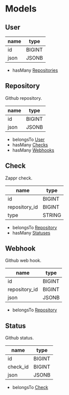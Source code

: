 # Models

## User

|name          |type   |
|--------------|-------|
|id            |BIGINT |
|json          |JSONB  |

* hasMany [Repositories](#repository)

## Repository

Github repository.

|name          |type   |
|--------------|-------|
|id            |BIGINT |
|json          |JSONB  |

* belongsTo [User](#user)
* hasMany [Checks](#check)
* hasMany [Webhooks](#webhook)

## Check

Zappr check.

|name          |type   |
|--------------|-------|
|id            |BIGINT |
|repository_id |BIGINT |
|type          |STRING |

* belongsTo [Repository](#repository)
* hasMany [Statuses](#status)

## Webhook

Github web hook.

|name          |type   |
|--------------|-------|
|id            |BIGINT |
|repository_id |BIGINT |
|json          |JSONB  |

* belongsTo [Repository](#repository)

## Status

Github status.

|name          |type   |
|--------------|-------|
|id            |BIGINT |
|check_id      |BIGINT |
|json          |JSONB  |

* belongsTo [Check](#check)
